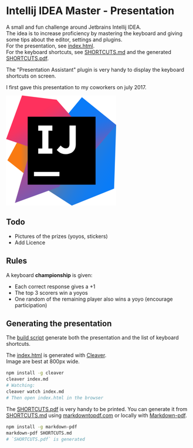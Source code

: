 # Intellij IDEA Master - Presentation

A small and fun challenge around Jetbrains Intellij IDEA.  
The idea is to increase proficiency by mastering the keyboard and giving some tips about the editor, settings and plugins.   
For the presentation, see [index.html](index.html).  
For the keyboard shortcuts, see [SHORTCUTS.md](SHORTCUTS.md) and the generated [SHORTCUTS.pdf](SHORTCUTS.pdf).  

The "Presentation Assistant" plugin is very handy to display the keyboard shortcuts on screen.
  
I first gave this presentation to my coworkers on july 2017.

![](img/intellij.png)

## Todo

* Pictures of the prizes (yoyos, stickers)
* Add Licence

## Rules

A keyboard **championship** is given: 

* Each correct response gives a +1
* The top 3 scorers win a yoyos
* One random of the remaining player also wins a yoyo (encourage participation)

## Generating the presentation

The [build script](build) generate both the presentation and the list of keyboard shortcuts.

The [index.html](index.html) is generated with [Cleaver](https://github.com/jdan/cleaver).  
Image are best at 800px wide.  

```bash
npm install -g cleaver
cleaver index.md
# Watching:
cleaver watch index.md
# Then open index.html in the browser
```

The [SHORTCUTS.pdf](SHORTCUTS.pdf) is very handy to be printed. You can generate it from [SHORTCUTS.md](SHORTCUTS.md) using [markdowntopdf.com](http://www.markdowntopdf.com/) or locally with [Markdown-pdf](https://github.com/alanshaw/markdown-pdf).

```bash
npm install -g markdown-pdf
markdown-pdf SHORTCUTS.md
# `SHORTCUTS.pdf` is generated
```
